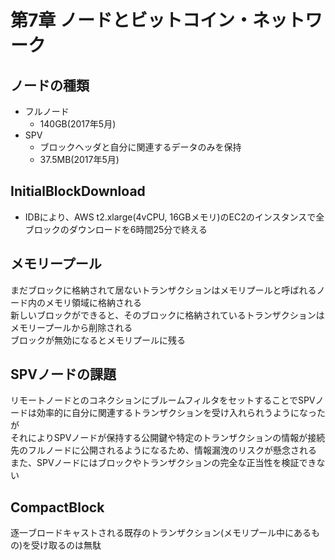# 第7章 ノードとビットコイン・ネットワーク
## ノードの種類
- フルノード
    - 140GB(2017年5月)
- SPV
    - ブロックヘッダと自分に関連するデータのみを保持
    - 37.5MB(2017年5月)

## InitialBlockDownload
- IDBにより、AWS t2.xlarge(4vCPU, 16GBメモリ)のEC2のインスタンスで全ブロックのダウンロードを6時間25分で終える

## メモリープール
まだブロックに格納されて居ないトランザクションはメモリプールと呼ばれるノード内のメモリ領域に格納される  
新しいブロックができると、そのブロックに格納されているトランザクションはメモリープールから削除される  
ブロックが無効になるとメモリプールに残る  

## SPVノードの課題
リモートノードとのコネクションにブルームフィルタをセットすることでSPVノードは効率的に自分に関連するトランザクションを受け入れられうようになったが  
それによりSPVノードが保持する公開鍵や特定のトランザクションの情報が接続先のフルノードに公開されるようになるため、情報漏洩のリスクが懸念される  
また、SPVノードにはブロックやトランザクションの完全な正当性を検証できない

## CompactBlock
逐一ブロードキャストされる既存のトランザクション(メモリプール中にあるもの)を受け取るのは無駄  











































